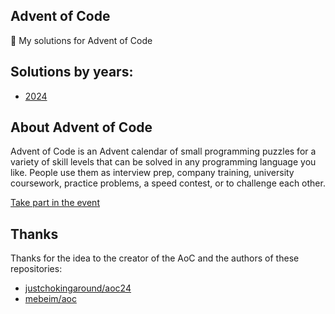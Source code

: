 ## Advent of Code

🎄 My solutions for Advent of Code

## Solutions by years:

- [2024](/2024)

## About Advent of Code

Advent of Code is an Advent calendar of small programming puzzles for a variety of skill levels that can be solved in any programming language you like. People use them as interview prep, company training, university coursework, practice problems, a speed contest, or to challenge each other.

[Take part in the event](https://adventofcode.com)

## Thanks

Thanks for the idea to the creator of the AoC and the authors of these repositories:

- [justchokingaround/aoc24](https://github.com/justchokingaround/aoc24)
- [mebeim/aoc](https://github.com/mebeim/aoc)
